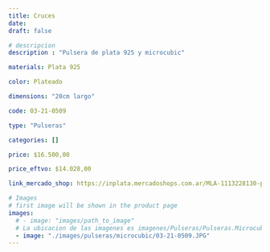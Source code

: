 ```yaml
---
title: Cruces
date: 
draft: false

# descripcion
description : "Pulsera de plata 925 y microcubic"

materials: Plata 925

color: Plateado

dimensions: "20cm largo"

code: 03-21-0509

type: "Pulseras"

categories: []

price: $16.500,00

price_eftvo: $14.028,00

link_mercado_shop: https://inplata.mercadoshops.com.ar/MLA-1113228130-pulsera-de-plata-cruces-_JM

# Images
# first image will be shown in the product page
images:
  # - image: "images/path_to_image"
  # La ubicacion de las imagenes es imagenes/Pulseras/Pulseras.Microcubic/03-21-0509-cruces
  - image: "./images/pulseras/microcubic/03-21-0509.JPG"
---
```

